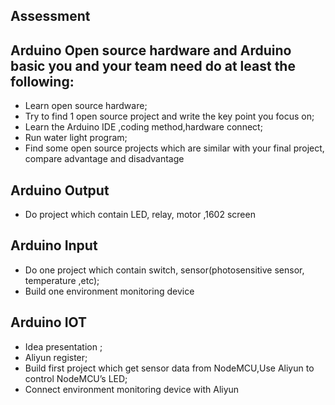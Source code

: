 ## Assessment


## Arduino Open source hardware and Arduino basic you and your team need do at least the following:
  
  
* Learn open source hardware;
* Try to find 1 open source project and write the key point you focus on;
* Learn the Arduino IDE ,coding method,hardware connect;
* Run water light program;
* Find some open source projects which are similar with  your final project, compare advantage and disadvantage


## Arduino Output
* Do project which contain LED, relay, motor ,1602 screen

## Arduino Input
* Do one project which contain switch, sensor(photosensitive sensor, temperature ,etc);
* Build one environment monitoring device

## Arduino IOT

* Idea presentation ;
* Aliyun register;
* Build first project which get sensor data from NodeMCU,Use Aliyun to control NodeMCU’s LED;
* Connect environment monitoring device with Aliyun